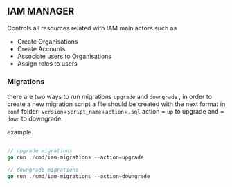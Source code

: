 ## IAM MANAGER

Controls all resources related with IAM main actors such as 

- Create Organisations
- Create Accounts
- Associate users to Organisations
- Assign roles to users

### Migrations

there are two ways to run migrations `upgrade` and `downgrade` , in order to create a new migration script a file should be created with the next format in `conf` folder:  `version`+`script_name`+`action`+`.sql`  action = `up` to upgrade and = `down` to downgrade.

example

```go

// upgrade migrations
go run ./cmd/iam-migrations --action=upgrade

// downgrade migrations
go run ./cmd/iam-migrations --action=downgrade

```